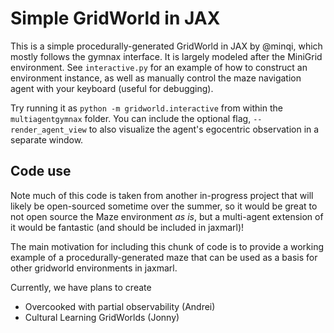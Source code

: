 # Simple GridWorld in JAX

This is a simple procedurally-generated GridWorld in JAX by @minqi, which mostly follows the gymnax interface. It is largely modeled after the MiniGrid environment. See `interactive.py` for an example of how to construct an environment instance, as well as manually control the maze navigation agent with your keyboard (useful for debugging). 

Try running it as `python -m gridworld.interactive` from within the `multiagentgymnax` folder. You can include the optional flag, `--render_agent_view` to also visualize the agent's egocentric observation in a separate window.

## Code use
Note much of this code is taken from another in-progress project that will likely be open-sourced sometime over the summer, so it would be great to not open source the Maze environment _as is_, but a multi-agent extension of it would be fantastic (and should be included in jaxmarl)!

The main motivation for including this chunk of code is to provide a working example of a procedurally-generated maze that can be used as a basis for other gridworld environments in jaxmarl. 

Currently, we have plans to create
- Overcooked with partial observability (Andrei)
- Cultural Learning GridWorlds (Jonny)